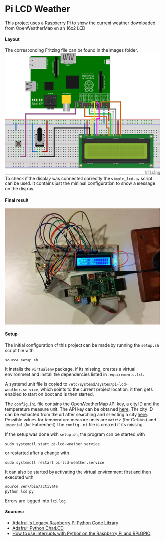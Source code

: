 # Pi LCD Weather

This project uses a Raspberry Pi to show the current weather downloaded from 
[OpenWeatherMap](http://www.openweathermap.com/) on an 16x2 LCD

#### Layout
The corresponding Fritzing file can be found in the images folder.
![Layout](images/layout_bb.jpg)
To check if the display was connected correctly the `simple_lcd.py` script can be used.
It contains just the minimal configuration to show a message on the display.

#### Final result
![Final result](images/pi-lcd-weather.jpg)

#### Setup
The initial configuration of this project can be made by running the `setup.sh` script file with 
    
    source setup.sh
    
It installs the `virtualenv` package, if its missing, creates a virtual environment 
and install the dependencies listed in `requirements.txt`. 

A systemd unit file is copied to `/etc/systemd/system/pi-lcd-weather.service`, 
which points to the current project location, it then gets enabled to start on boot
and is then started. 

The `config.ini` file contains the OpenWeatherMap API key, a city ID 
and the temperature measure unit. The API key can be obtained 
[here](http://www.openweathermap.com/api). The city ID can be extracted from the url
after searching and selecting a city [here](http://www.openweathermap.com/city). 
Possible values for temperature measure units are `metric` (for Celsius) and 
`imperial` (for Fahrenheit)
The `config.ini` file is created if its missing.

If the setup was done with `setup.sh`, the program can be started with
 
    sudo systemctl start pi-lcd-weather.service
    
or restarted after a change with

    sudo systemctl restart pi-lcd-weather.service

It can also be started by activating the virtual environment first and then executed with
    
    source venv/bin/activate
    python lcd.py

Errors are logged into `lcd.log`

#### Sources: 
- [Adafruit's Legacy Raspberry Pi Python Code Library](https://github.com/adafruit/AdaFruit-Raspberry-Pi-Python-Code) 
- [Adafruit Python CharLCD](https://github.com/adafruit/Adafruit_Python_CharLCD)
- [How to use interrupts with Python on the Raspberry Pi and RPi.GPIO](http://raspi.tv/2013/how-to-use-interrupts-with-python-on-the-raspberry-pi-and-rpi-gpio)
